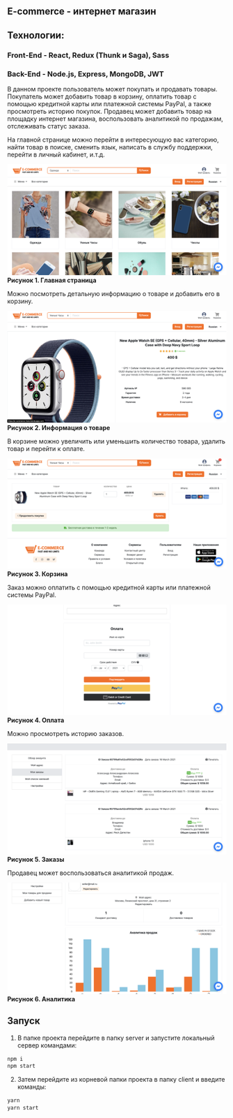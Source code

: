 ## E-commerce - интернет магазин

## Технологии: 
### Front-End - React, Redux (Thunk и Saga), Sass
### Back-End - Node.js, Express, MongoDB, JWT

В данном проекте пользователь может покупать и продавать товары. Покупатель может добавить товар в корзину, оплатить товар с помощью кредитной карты или платежной системы PayPal, а также просмотреть историю покупок. Продавец может добавить товар на площадку интернет магазина, воспользовать аналитикой по продажам, отслеживать статус заказа.

На главной странице можно перейти в интересующую вас категорию, найти товар в поиске, сменить язык, написать в службу поддержки, перейти в личный кабинет, и.т.д.

![alt text](https://github.com/SamFlayer/e-commerce-site/blob/master/pngs/Screenshot1.png)
**Рисунок 1. Главная страница**

Можно посмотреть детальную информацию о товаре и добавить его в корзину.

![alt text](https://github.com/SamFlayer/e-commerce-site/blob/master/pngs/Screenshot2.png)
**Рисунок 2. Информация о товаре**

В корзине можно увеличить или уменьшить количество товара, удалить товар и перейти к оплате.

![alt text](https://github.com/SamFlayer/e-commerce-site/blob/master/pngs/Screenshot3.png)
**Рисунок 3. Корзина**

Заказ можно оплатить с помощью кредитной карты или платежной системы PayPal.

![alt text](https://github.com/SamFlayer/e-commerce-site/blob/master/pngs/Payment.png)
**Рисунок 4. Оплата**

Можно просмотреть историю заказов.

![alt text](https://github.com/SamFlayer/e-commerce-site/blob/master/pngs/Orders.png)
**Рисунок 5. Заказы**

Продавец может воспользоваться аналитикой продаж.

![alt text](https://github.com/SamFlayer/e-commerce-site/blob/master/pngs/Analytics.png)
**Рисунок 6. Аналитика**

## Запуск
1. В папке проекта перейдите в папку server и запустите локальный сервер командами:

```bash
npm i
npm start
```

2. Затем перейдите из корневой папки проекта в папку client и введите команды:

```bash
yarn
yarn start
```
